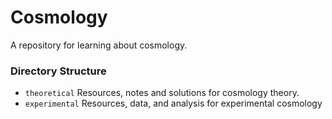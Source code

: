 # Cosmology
A repository for learning about cosmology.
### Directory Structure
  - `theoretical` Resources, notes and solutions for cosmology theory.
  - `experimental` Resources, data, and analysis for experimental cosmology
